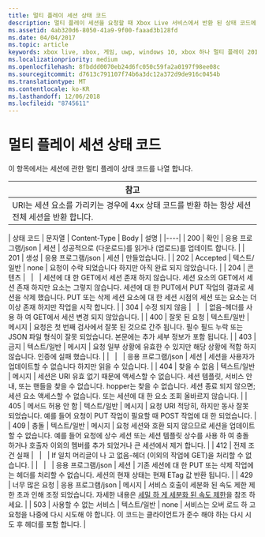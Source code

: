 ```yaml
---
title: 멀티 플레이 세션 상태 코드
description: 멀티 플레이 세션을 요청할 때 Xbox Live 서비스에서 반환 된 상태 코드에 설명 합니다.
ms.assetid: 4ab320d6-8050-41a9-9f00-faaad3b128fd
ms.date: 04/04/2017
ms.topic: article
keywords: xbox live, xbox, 게임, uwp, windows 10, xbox 하나 멀티 플레이 2015 년 상태 코드, 세션
ms.localizationpriority: medium
ms.openlocfilehash: 8fbddd0070eb24d6fc050c59fa2a0197f98ee08c
ms.sourcegitcommit: d7613c791107f74b6a3dc12a372d9de916c0454b
ms.translationtype: MT
ms.contentlocale: ko-KR
ms.lasthandoff: 12/06/2018
ms.locfileid: "8745611"
---
```

# <a name="multiplayer-session-status-codes"></a>멀티 플레이 세션 상태 코드

이 항목에서는 세션에 관한 멀티 플레이 상태 코드를 나열 합니다.

| 참고                                                                                                         |
|---------------------------------------------------------------------------------------------------------------------------|
| URI는 세션 요소를 가리키는 경우에 4xx 상태 코드를 반환 하는 항상 세션 전체 세션을 반환 합니다. |


| 상태 코드 | 문자열              | Content-Type     | Body    | 설명 |
|----|
| 200         | 확인                  | 응용 프로그램/json | 세션 | 성공적으로 (다운로드)를 읽거나 (업로드)를 업데이트 합니다.                                                                                                                                                                                                                                                                                                             |
| 201         | 생성             | 응용 프로그램/json | 세션 | 만들었습니다.                                                                                                                                                                                                                                                                                                                                 |
| 202         | Accepted            | 텍스트/일반       | none    | 요청이 수락 되었습니다 하지만 아직 완료 되지 않았습니다.                                                                                                                                                                                                                                                                                             |
| 204         | 콘텐츠          |                  |         | 세션에 대 한 GET에서 세션 존재 하지 않습니다. 세션 요소의 GET에서 세션 존재 하지만 요소는 그렇지 않습니다. 세션에 대 한 PUT에서 PUT 작업의 결과로 세션을 삭제 했습니다. PUT 또는 삭제 세션 요소에 대 한 세션 시점의 세션 또는 요소는 더 이상 존재 하지만 작업을 시작 합니다. |
| 304         | 수정 되지 않음        |                  |         | 없음-헤더를 사용 하 여 GET에서 세션 변경 되지 않았습니다.                                                                                                                                                                                                                                                                                        |
| 400         | 잘못 된 요청         | 텍스트/일반       | 메시지 | 요청은 첫 번째 검사에서 잘못 된 것으로 간주 됩니다. 필수 필드 누락 또는 JSON 파일 형식이 잘못 되었습니다. 본문에는 추가 세부 정보가 포함 됩니다.                                                                                                                                                                                        |
| 403         | 금지           | 텍스트/일반       | 메시지 | 요청 일부 상황에 유효한 수 있지만 해당 상황에 적합 하지 않습니다. 인증에 실패 했습니다.                                                                                                                                                                                                                                                |
|             |                     | 응용 프로그램/json | 세션 | 세션을 사용자가 업데이트할 수 없습니다 하지만 읽을 수 있습니다.                                                                                                                                                                                                                                                                                           |
| 404         | 찾을 수 없음           | 텍스트/일반       | 메시지 | 세션은 URI 유효 없기 때문에 액세스할 수 없습니다. 세션 템플릿, 서비스 안내, 또는 핸들을 찾을 수 없습니다. hopper는 찾을 수 없습니다. 세션 종료 되지 않으면; 세션 요소 액세스할 수 없습니다. 또는 세션에 대 한 요소 조회 올바르지 않습니다.                                                                                 |
| 405         | 메서드 허용 안 함  | 텍스트/일반       | 메시지 | 요청 URI 적당히, 하지만 동사 잘못 되었습니다. 예를 들어 요청이 PUT 작업이 필요할 때 POST 작업에 대 한 되었습니다.                                                                                                                                                                                                                 |
| 409         | 충돌            | 텍스트/일반       | 메시지 | 요청 세션와 호환 되지 않으므로 세션을 업데이트할 수 없습니다. 예를 들어 요청에 상수 세션 또는 세션 템플릿 상수를 사용 하 여 충돌 하거나 호출자 이외의 멤버를 추가 되었거나 큰 세션에서 제거 합니다.                                                                         |
| 412         | 전제 조건 실패 |                  |         | If 일치 머리글이 나 고 없음-헤더 (이외의 작업에 GET)을 처리할 수 없습니다.                                                                                                                                                                                                                                           |
|             |                     | 응용 프로그램/json | 세션 | 기존 세션에 대 한 PUT 또는 삭제 작업에는 헤더를 처리할 수 없습니다. 세션의 현재 상태는 현재 ETag 값 반환 됩니다.                                                                                                                                                                      |
| 429 | 너무 많은 요청 | 응용 프로그램/json | 메시지 | 서비스 호출이 세분화 된 속도 제한 제한 초과 인해 조정 되었습니다. 자세한 내용은 [세밀 하 게 세분화 된 속도 제한](../../using-xbox-live/best-practices/fine-grained-rate-limiting.md)을 참조 하세요. |
| 503         | 사용할 수 없는 서비스 | 텍스트/일반       | none    | 서비스는 오버 로드 하 고 요청을 나중에 다시 시도해 야 합니다. 이 코드는 클라이언트가 준수 해야 하는 다시 시도 후 헤더를 포함 합니다.                                                                                                                                                                                                              |
